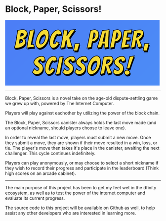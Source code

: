 # Block, Paper, Scissors!

![screenshot](https://github.com/yes-but-also-no/rock_paper_scissors/blob/master/logo.png?raw=true)

---

Block, Paper, Scissors is a novel take on the age-old dispute-settling game we grew up with, powered by The Internet Computer.

Players will play against eachother by utilizing the power of the block chain.

The Block, Paper, Scissors canister always holds the last move made (and an optional nickname, should players choose to leave one).

In order to reveal the last move, players must submit a new move. Once they submit a move, they are shown if their move resulted in a win, loss, or tie. The player's move then takes it's place in the canister, awaiting the next challenger. This cycle continues indefinitely.

Players can play anonymously, or may choose to select a short nickname if they wish to record their progress and participate in the leaderboard (Think high scores on an arcade cabinet).

---

The main purpose of this project has been to get my feet wet in the dfinity ecosystem, as well as to test the power of the internet computer and evaluate its current progress.

The source code to this project will be available on Github as well, to help assist any other developers who are interested in learning more.
